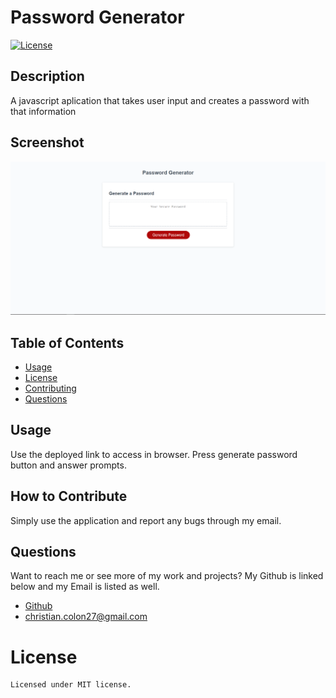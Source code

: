 # Password Generator
  [![License](https://img.shields.io/badge/license-MIT-green)](./LICENSE)
  ## Description
  A javascript aplication that takes user input and creates a password with that information
  ## Screenshot
  ![PasswordGenerator](Assets/Image/PasswordGenerator.png)
  ## Table of Contents
  - [Usage](#usage)
  - [License](#license)
  - [Contributing](#contributing)
  - [Questions](#questions)

  ## Usage
  Use the deployed link to access in browser. Press generate password button and answer prompts.
  
  ## How to Contribute
  Simply use the application and report any bugs through my email.
  
  ## Questions
  Want to reach me or see more of my work and projects? My Github is linked below and my Email is listed as well.
  * [Github](https://github.com/Colon182)
  * christian.colon27@gmail.com

  # License
    Licensed under MIT license.
